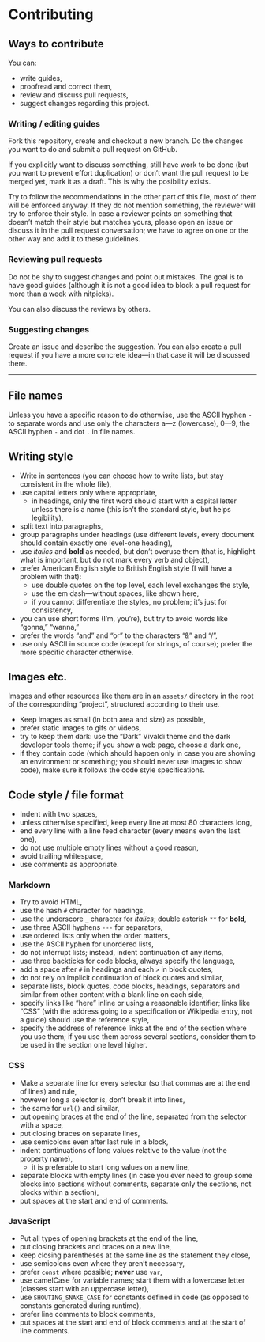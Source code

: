 # Contributing

## Ways to contribute

You can:

- write guides,
- proofread and correct them,
- review and discuss pull requests,
- suggest changes regarding this project.

### Writing / editing guides

Fork this repository, create and checkout a new branch. Do the changes you want
to do and submit a pull request on GitHub.

If you explicitly want to discuss something, still have work to be done (but you
want to prevent effort duplication) or don’t want the pull request to be merged
yet, mark it as a draft. This is why the posibility exists.

Try to follow the recommendations in the other part of this file, most of them
will be enforced anyway. If they do not mention something, the reviewer will try
to enforce their style. In case a reviewer points on something that doesn’t
match their style but matches yours, please open an issue or discuss it in the
pull request conversation; we have to agree on one or the other way and add it
to these guidelines.

### Reviewing pull requests

Do not be shy to suggest changes and point out mistakes. The goal is to have
good guides (although it is not a good idea to block a pull request for more
than a week with nitpicks).

You can also discuss the reviews by others.

### Suggesting changes

Create an issue and describe the suggestion. You can also create a pull request
if you have a more concrete idea—in that case it will be discussed there.

---

## File names

Unless you have a specific reason to do otherwise, use the ASCII hyphen `-` to
separate words and use only the characters a—z (lowercase), 0—9, the ASCII
hyphen `-` and dot `.` in file names.

## Writing style

- Write in sentences (you can choose how to write lists, but stay consistent in
  the whole file),
- use capital letters only where appropriate,
  - in headings, only the first word should start with a capital letter unless
    there is a name (this isn’t the standard style, but helps legibility),
- split text into paragraphs,
- group paragraphs under headings (use different levels, every document should
  contain exactly one level-one heading),
- use _italics_ and **bold** as needed, but don’t overuse them (that is,
  highlight what is important, but do not mark every verb and object),
- prefer American English style to British English style (I will have a problem
  with that):
  - use double quotes on the top level, each level exchanges the style,
  - use the em dash—without spaces, like shown here,
  - if you cannot differentiate the styles, no problem; it’s just for
    consistency,
- you can use short forms (I’m, you’re), but try to avoid words like “gonna,”
  “wanna,”
- prefer the words “and” and “or” to the characters “&” and “/”,
- use only ASCII in source code (except for strings, of course); prefer the more
  specific character otherwise.

## Images etc.

Images and other resources like them are in an `assets/` directory in the root
of the corresponding “project”, structured according to their use.

- Keep images as small (in both area and size) as possible,
- prefer static images to gifs or videos,
- try to keep them dark: use the “Dark” Vivaldi theme and the dark developer
  tools theme; if you show a web page, choose a dark one,
- if they contain code (which should happen only in case you are showing an
  environment or something; you should never use images to show code), make sure
  it follows the code style specifications.

## Code style / file format

- Indent with two spaces,
- unless otherwise specified, keep every line at most 80 characters long,
- end every line with a line feed character (every means even the last one),
- do not use multiple empty lines without a good reason,
- avoid trailing whitespace,
- use comments as appropriate.

### Markdown

- Try to avoid HTML,
- use the hash `#` character for headings,
- use the underscore `_` character for _italics_; double asterisk `**` for
  **bold**,
- use three ASCII hyphens `---` for separators,
- use ordered lists only when the order matters,
- use the ASCII hyphen for unordered lists,
- do not interrupt lists; instead, indent continuation of any items,
- use three backticks for code blocks, always specify the language,
- add a space after `#` in headings and each `>` in block quotes,
- do not rely on implicit continuation of block quotes and similar,
- separate lists, block quotes, code blocks, headings, separators and similar
  from other content with a blank line on each side,
- specify links like “here” inline or using a reasonable identifier; links like
  “CSS” (with the address going to a specification or Wikipedia entry, not a
  guide) should use the reference style,
- specify the address of reference links at the end of the section where you use
  them; if you use them across several sections, consider them to be used in the
  section one level higher.

### CSS

- Make a separate line for every selector (so that commas are at the end of
  lines) and rule,
- however long a selector is, don’t break it into lines,
- the same for `url()` and similar,
- put opening braces at the end of the line, separated from the selector with a
  space,
- put closing braces on separate lines,
- use semicolons even after last rule in a block,
- indent continuations of long values relative to the value (not the property
  name),
  - it is preferable to start long values on a new line,
- separate blocks with empty lines (in case you ever need to group some blocks
  into sections without comments, separate only the sections, not blocks within
  a section),
- put spaces at the start and end of comments.

### JavaScript

- Put all types of opening brackets at the end of the line,
- put closing brackets and braces on a new line,
- keep closing parentheses at the same line as the statement they close,
- use semicolons even where they aren’t necessary,
- prefer `const` where possible; **never** use `var`,
- use camelCase for variable names; start them with a lowercase letter (classes
  start with an uppercase letter),
- use `SHOUTING_SNAKE_CASE` for constants defined in code (as opposed to
  constants generated during runtime),
- prefer line comments to block comments,
- put spaces at the start and end of block comments and at the start of line
  comments.
